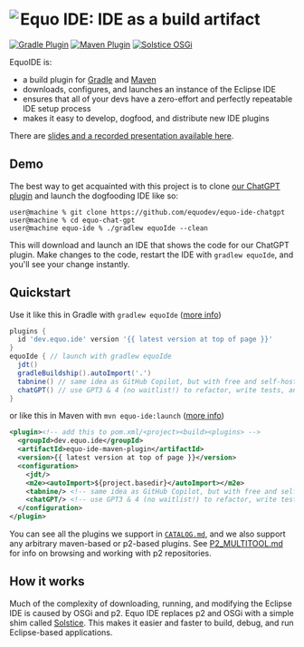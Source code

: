 # <image align="left" src=".github/equo_logo.svg"> Equo IDE: IDE as a build artifact

[![Gradle Plugin](https://img.shields.io/gradle-plugin-portal/v/dev.equo.ide?color=blue&label=gradle%20plugin)](plugin-gradle)
[![Maven Plugin](https://img.shields.io/maven-central/v/dev.equo.ide/equo-ide-maven-plugin?color=blue&label=maven%20plugin)](plugin-maven)
[![Solstice OSGi](https://img.shields.io/maven-central/v/dev.equo.ide/solstice?color=blue&label=solstice%20OSGi)](solstice)

EquoIDE is:

- a build plugin for [Gradle](plugin-gradle) and [Maven](plugin-maven)
- downloads, configures, and launches an instance of the Eclipse IDE
- ensures that all of your devs have a zero-effort and perfectly repeatable IDE setup process
- makes it easy to develop, dogfood, and distribute new IDE plugins

There are [slides and a recorded presentation available here](https://github.com/equodev/equo-ide/issues/60).

## Demo

The best way to get acquainted with this project is to clone [our ChatGPT plugin](https://github.com/equodev/equo-ide-chatgpt) and launch the dogfooding IDE like so:

```console
user@machine % git clone https://github.com/equodev/equo-ide-chatgpt
user@machine % cd equo-chat-gpt
user@machine equo-ide % ./gradlew equoIde --clean
```

This will download and launch an IDE that shows the code for our ChatGPT plugin. Make changes to the code, restart the IDE with `gradlew equoIde`, and you'll see your change instantly.

## Quickstart

Use it like this in Gradle with `gradlew equoIde` ([more info](plugin-gradle))

```gradle
plugins {
  id 'dev.equo.ide' version '{{ latest version at top of page }}'
}
equoIde { // launch with gradlew equoIde
  jdt()
  gradleBuildship().autoImport('.')
  tabnine() // same idea as GitHub Copilot, but with free and self-hosted versions available
  chatGPT() // use GPT3 & 4 (no waitlist!) to refactor, write tests, and generate documentation 
}
```

or like this in Maven with `mvn equo-ide:launch` ([more info](plugin-maven))

```xml
<plugin><!-- add this to pom.xml/<project><build><plugins> -->
  <groupId>dev.equo.ide</groupId>
  <artifactId>equo-ide-maven-plugin</artifactId>
  <version>{{ latest version at top of page }}</version>
  <configuration>
    <jdt/>
    <m2e><autoImport>${project.basedir}</autoImport></m2e>
    <tabnine/> <!-- same idea as GitHub Copilot, but with free and self-hosted versions available -->
    <chatGPT/> <!-- use GPT3 & 4 (no waitlist!) to refactor, write tests, and generate documentation -->
  </configuration>
</plugin>
```

You can see all the plugins we support in [`CATALOG.md`](CATALOG.md), and we also support any arbitrary maven-based or p2-based plugins. See [P2_MULTITOOL.md](P2_MULTITOOL.md) for info on browsing and working with p2 repositories.

## How it works

Much of the complexity of downloading, running, and modifying the Eclipse IDE is caused by OSGi and p2. Equo IDE replaces p2 and OSGi with a simple shim called [Solstice](https://github.com/equodev/equo-ide/tree/main/solstice). This makes it easier and faster to build, debug, and run Eclipse-based applications.